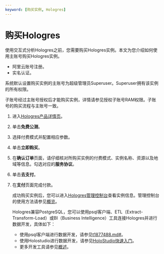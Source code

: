 ```yaml
---
keyword: [购买实例, Hologres]
---
```


# 购买Hologres

使用交互式分析Hologres之前，您需要购买Hologres实例。本文为您介绍如何使用主账号购买Hologres实例。

-   阿里云账号注册。
-   实名认证。

系统默认设置购买实例的主账号为超级管理员Superuser。Superuser拥有该实例的所有权限。

子账号经过主账号授权后才能购买实例，详情请参见授权子账号RAM权限。子账号的购买流程与主账号一致。

1.  进入[Hologres产品详情页](https://www.aliyun.com/product/hologram?spm=5176.224200.h2v3icoap.186.58e16ed61Zjftc)。

2.  单击**免费公测**。

3.  选择付费模式并配置相应参数。

4.  单击**立即购买**。

5.  在**确认订单**页面，请仔细核对所购买实例的付费模式、实例名称、资源以及地域等信息。勾选对应的**服务协议**。

6.  单击**去支付**。

7.  在**支付**页面完成付款。

    成功购买实例后，您可以进入[Hologres管理控制台](https://hologram.console.aliyun.com/#/instance)查看实例信息。管理控制台的使用方法请参见[概览](/intl.zh-CN/实例管理/Hologres管理控制台/管理控制台概览.md)。

    Hologres兼容PostgreSQL，您可以使用psql客户端、ETL（Extract-Transform-Load）或BI（Business Intelligence）工具连接Hologres并进行数据开发，具体如下：

    -   使用psql客户端进行数据开发，请参见[t1877488.md\#](/intl.zh-CN/快速入门/通过psql客户端使用Hologres.md)。
    -   使用Holostudio进行数据开发，请参见[HoloStudio快速入门](/intl.zh-CN/基于HoloStudio的开发/HoloStudio快速入门.md)。
    -   更多开发工具请参见[概述](/intl.zh-CN/常见开发工具/概述.md)。

